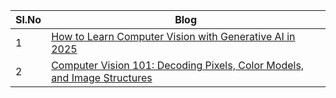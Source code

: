 | Sl.No | Blog                                                                                                                                                                                        |
|-------|---------------------------------------------------------------------------------------------------------------------------------------------------------------------------------------------|
|   1   | [How to Learn Computer Vision with Generative AI in 2025](https://medium.com/@DIYCoding/how-to-learn-computer-vision-with-generative-ai-in-2025-99af2c80f8b0)                               |
|   2   | [Computer Vision 101: Decoding Pixels, Color Models, and Image Structures](https://medium.com/@DIYCoding/computer-vision-101-decoding-pixels-color-models-and-image-structures-dfe66c358282)|

